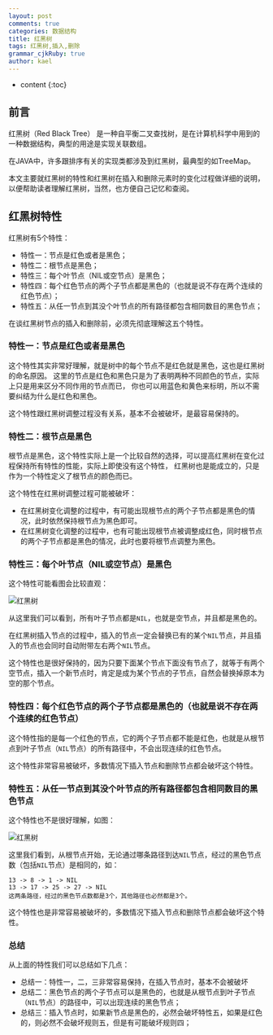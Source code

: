 ```yaml
---
layout: post
comments: true
categories: 数据结构
title: 红黑树
tags: 红黑树,插入,删除
grammar_cjkRuby: true
author: kael
---
```


* content
{:toc}

## 前言

红黑树（Red Black Tree） 是一种自平衡二叉查找树，是在计算机科学中用到的一种数据结构，典型的用途是实现关联数组。

在JAVA中，许多跟排序有关的实现类都涉及到红黑树，最典型的如TreeMap。

本文主要就红黑树的特性和红黑树在插入和删除元素时的变化过程做详细的说明，以便帮助读者理解红黑树，当然，也方便自己记忆和查阅。

## 红黑树特性

红黑树有5个特性：

* 特性一：节点是红色或者是黑色；
* 特性二：根节点是黑色；
* 特性三：每个叶节点（NIL或空节点）是黑色；
* 特性四：每个红色节点的两个子节点都是黑色的（也就是说不存在两个连续的红色节点）； 
* 特性五：从任一节点到其没个叶节点的所有路径都包含相同数目的黑色节点；

在谈红黑树节点的插入和删除前，必须先彻底理解这五个特性。

### 特性一：节点是红色或者是黑色

这个特性其实非常好理解，就是树中的每个节点不是红色就是黑色，这也是红黑树的命名原因。
这里的节点是红色和黑色只是为了表明两种不同颜色的节点，实际上只是用来区分不同作用的节点而已，
你也可以用蓝色和黄色来标明，所以不需要纠结为什么是红色和黑色。

这个特性跟红黑树调整过程没有关系，基本不会被破坏，是最容易保持的。

### 特性二：根节点是黑色

根节点是黑色，这个特性实际上是一个比较自然的选择，可以提高红黑树在变化过程保持所有特性的性能，实际上即使没有这个特性，
红黑树也是能成立的，只是作为一个特性定义了根节点的颜色而已。

这个特性在红黑树调整过程可能被破坏：

* 在红黑树变化调整的过程中，有可能出现根节点的两个子节点都是黑色的情况，此时依然保持根节点为黑色即可。
* 在红黑树变化调整的过程中，也有可能出现根节点被调整成红色，同时根节点的两个子节点都是黑色的情况，此时也要将根节点调整为黑色。

### 特性三：每个叶节点（NIL或空节点）是黑色

这个特性可能看图会比较直观：

![红黑树]({{site.image_repo1}}/rb_tree/texing3.png)

从这里我们可以看到，所有叶子节点都是`NIL`，也就是空节点，并且都是黑色的。

在红黑树插入节点的过程中，插入的节点一定会替换已有的某个`NIL`节点，并且插入的节点也会同时自动附带左右两个`NIL`节点。

这个特性也是很好保持的，因为只要下面某个节点下面没有节点了，就等于有两个空节点，插入一个新节点时，肯定是成为某个节点的子节点，自然会替换掉原本为空的那个节点。

### 特性四：每个红色节点的两个子节点都是黑色的（也就是说不存在两个连续的红色节点）

这个特性指的是每一个红色的节点，它的两个子节点都不能是红色，也就是从根节点到叶子节点（`NIL`节点）的所有路径中，不会出现连续的红色节点。

这个特性非常容易被破坏，多数情况下插入节点和删除节点都会破坏这个特性。

### 特性五：从任一节点到其没个叶节点的所有路径都包含相同数目的黑色节点

这个特性也不是很好理解，如图：

![红黑树]({{site.image_repo1}}/rb_tree/texing3.png)

这里我们看到，从根节点开始，无论通过哪条路径到达`NIL`节点，经过的黑色节点数（包括`NIL`节点）是相同的，如：

```
13 -> 8 -> 1 -> NIL
13 -> 17 -> 25 -> 27 -> NIL
这两条路径，经过的黑色节点数都是3个，其他路径也必然都是3个。
```

这个特性也是非常容易被破坏的，多数情况下插入节点和删除节点都会破坏这个特性。

### 总结

从上面的特性我们可以总结如下几点：

* 总结一：特性一，二，三非常容易保持，在插入节点时，基本不会被破坏
* 总结二：黑色节点的两个子节点可以是黑色的，也就是从根节点到叶子节点（`NIL`节点）的路径中，可以出现连续的黑色节点；
* 总结三：插入节点时，如果新节点是黑色的，必然会破坏特性五，如果是红色的，则必然不会破坏规则五，但是有可能破坏规则四；




